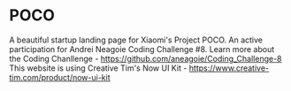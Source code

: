# POCO
A beautiful startup landing page for Xiaomi's Project POCO. An active participation for Andrei Neagoie Coding Challenge #8.
Learn more about the Coding Chanllenge - https://github.com/aneagoie/Coding_Challenge-8
This website is using Creative Tim's Now UI Kit - https://www.creative-tim.com/product/now-ui-kit
